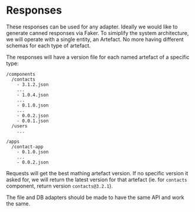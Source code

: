 # Responses

These responses can be used for any adapter. Ideally we would like to generate canned responses via Faker.
To simiplify the system architecture, we will operate with a single entity, an Artefact.
No more having different schemas for each type of artefact.

The responses will have a version file for each named artefact of a specific type:

```
/components
  /contacts
    - 3.1.2.json
    ...
    - 1.0.4.json
    ...
    - 0.1.0.json
    ...
    - 0.0.2.json
    - 0.0.1.json
  /users
    ...

/apps
  /contact-app
    - 0.1.0.json
    ...
    - 0.0.2.json
```

Requests will get the best mathing artefact version. If no specific version it asked for, we will return the latest 
version for that artefact (ie. for `contacts` component, return version `contacts@3.2.1`).

The file and DB adapters should be made to have the same API and work the same.



